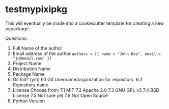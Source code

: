 # testmypixipkg

This will eventually be made into a cookiecutter template for creating a new pypackage.

Questions:

  1. Full Name of the author
  2. Email address of the author
`authors = [{ name = "John Doe", email = "jd@email.com" }]`
  3. Project Name
  4. Distribution Name
  5. Package Name
  6. Git Init? (y/n)
    6.1 Git Username/organization for repository.
    6.2 Repository name.
  7. License
    Choose from:
    7.1 MIT
    7.2 Apache 2.0
    7.3 GNU GPL v3
    7.4 BSD License
    7.5 Not sure yet
    7.6 Not Open Source
  8. Python Version
  